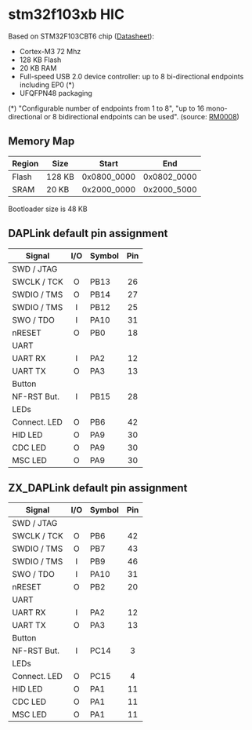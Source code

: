 # stm32f103xb HIC

Based on STM32F103CBT6 chip ([Datasheet](https://www.st.com/resource/en/datasheet/stm32f103cb.pdf)):
- Cortex-M3 72 Mhz
- 128 KB Flash
- 20 KB RAM
- Full-speed USB 2.0 device controller: up to 8 bi-directional endpoints including EP0 (*)
- UFQFPN48 packaging

(*) "Configurable number of endpoints from 1 to 8", "up to 16 mono-directional or 8 bidirectional endpoints can be used". (source: [RM0008](https://www.st.com/resource/en/reference_manual/rm0008-stm32f101xx-stm32f102xx-stm32f103xx-stm32f105xx-and-stm32f107xx-advanced-armbased-32bit-mcus-stmicroelectronics.pdf))

## Memory Map

| Region   |  Size  | Start       | End         |
|----------|--------|-------------|-------------|
| Flash    | 128 KB | 0x0800_0000 | 0x0802_0000 |
| SRAM     | 20 KB  | 0x2000_0000 | 0x2000_5000 |

Bootloader size is 48 KB

## DAPLink default pin assignment

| Signal      | I/O | Symbol  | Pin |
|-------------|:---:|---------|:---:|
| SWD / JTAG  |
| SWCLK / TCK |  O  | PB13    |  26 |
| SWDIO / TMS |  O  | PB14    |  27 |
| SWDIO / TMS |  I  | PB12    |  25 |
| SWO / TDO   |  I  | PA10    |  31 |
| nRESET      |  O  | PB0     |  18 |
| UART        |
| UART RX     |  I  | PA2     |  12 |
| UART TX     |  O  | PA3     |  13 |
| Button      |
| NF-RST But. |  I  | PB15    |  28 |
| LEDs        |
| Connect. LED|  O  | PB6     |  42 |
| HID LED     |  O  | PA9     |  30 |
| CDC LED     |  O  | PA9     |  30 |
| MSC LED     |  O  | PA9     |  30 |


## ZX_DAPLink default pin assignment

| Signal      | I/O | Symbol  | Pin |
|-------------|:---:|---------|:---:|
| SWD / JTAG  |
| SWCLK / TCK |  O  | PB6     |  42 |
| SWDIO / TMS |  O  | PB7     |  43 |
| SWDIO / TMS |  I  | PB9     |  46 |
| SWO / TDO   |  I  | PA10    |  31 |
| nRESET      |  O  | PB2     |  20 |
| UART        |
| UART RX     |  I  | PA2     |  12 |
| UART TX     |  O  | PA3     |  13 |
| Button      |
| NF-RST But. |  I  | PC14    |  3  |
| LEDs        |
| Connect. LED|  O  | PC15    |  4  |
| HID LED     |  O  | PA1     |  11 |
| CDC LED     |  O  | PA1     |  11 |
| MSC LED     |  O  | PA1     |  11 |
